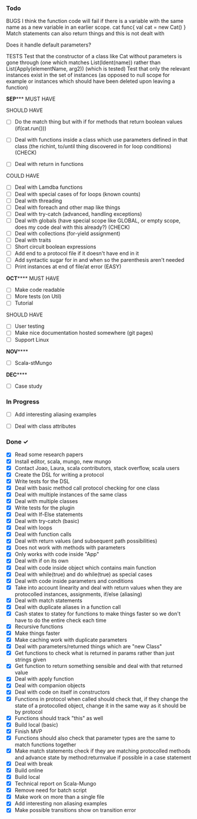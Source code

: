 


### Todo
BUGS
I think the function code will fail if there is a variable with 
the same name as a new variable in an earlier scope.
cat
func{
	val cat = new Cat()
}
Match statements can also return things and this is not dealt with

Does it handle default parameters?

TESTS
Test that the constructor of a class like Cat without parameters is gone through (one which matches List(Ident(name)) rather than List(Apply(elementName, arg2)) (which is tested)
Test that only the relevant instances exist in the set of instances (as opposed to null scope for example or instances which should have been deleted upon leaving a function)


************SEP***************
MUST HAVE

SHOULD HAVE
- [ ] Do the match thing but with if for methods that return boolean values (if(cat.run()))
- [ ] Deal with functions inside a class which use parameters defined in that class (the richint, to/until thing discovered in for loop conditions) (CHECK)
- [ ] Deal with return in functions


COULD HAVE
- [ ] Deal with Lamdba functions
- [ ] Deal with special cases of for loops (known counts)
- [ ] Deal with threading
- [ ] Deal with foreach and other map like things
- [ ] Deal with try-catch (advanced, handling exceptions)
- [ ] Deal with globals (have special scope like GLOBAL, or empty scope, does my code deal with this already?) (CHECK)
- [ ] Deal with collections (for-yield assignment)
- [ ] Deal with traits
- [ ] Short circuit boolean expressions
- [ ] Add end to a protocol file if it doesn't have end in it
- [ ] Add syntactic sugar for in and when so the parenthesis aren't needed
- [ ] Print instances at end of file/at error (EASY)

************OCT****************
MUST HAVE
- [ ] Make code readable
- [ ] More tests (on Util)
- [ ] Tutorial

SHOULD HAVE
- [ ] User testing
- [ ] Make nice documentation hosted somewhere (git pages)
- [ ] Support Linux

************NOV****************
- [ ] Scala-stMungo

************DEC****************
- [ ] Case study 


### In Progress
- [ ] Add interesting aliasing examples
- [ ] Deal with class attributes


### Done ✓

- [x] Read some research papers
- [x] Install editor, scala, mungo, new mungo
- [x] Contact Joao, Laura, scala contributors, stack overflow, scala users
- [x] Create the DSL for writing a protocol
- [x] Write tests for the DSL
- [x] Deal with basic method call protocol checking for one class
- [x] Deal with multiple instances of the same class
- [x] Deal with multiple classes
- [x] Write tests for the plugin
- [x] Deal with If-Else statements 
- [x] Deal with try-catch (basic)
- [x] Deal with loops
- [x] Deal with function calls
- [x] Deal with return values (and subsequent path possibilities)
- [x] Does not work with methods with parameters
- [x] Only works with code inside "App"
- [x] Deal with if on its own
- [x] Deal with code inside object which contains main function 
- [x] Deal with while(true) and do while(true) as special cases
- [x] Deal with code inside parameters and conditions
- [x] Take into account linearity and deal with return values when they are protocolled instances, assignments, if/else (aliasing)
- [x] Deal with match statements
- [x] Deal with duplicate aliases in a function call
- [x] Cash statex to statey for functions to make things faster so we don't have to do the entire check each time 
- [x] Recursive functions
- [x] Make things faster
- [x] Make caching work with duplicate parameters
- [x] Deal with parameters/returned things which are "new Class"
- [x] Get functions to check what is returned in params rather than just strings given 
- [x] Get function to return something sensible and deal with that returned value
- [x] Deal with apply function
- [x] Deal with companion objects
- [x] Deal with code on itself in constructors
- [x] Functions in protocol when called should check that, if they change the state of a protocolled object, change it in the same way as it should be by protocol
- [x] Functions should track "this" as well
- [x] Build local (basic)
- [x] Finish MVP 
- [x] Functions should also check that parameter types are the same to match functions together
- [x] Make match statements check if they are matching protocolled methods and advance state by method:returnvalue if possible in a case statement
- [x] Deal with break
- [x] Build online
- [x] Build local
- [x] Technical report on Scala-Mungo
- [x] Remove need for batch script
- [x] Make work on more than a single file
- [x] Add interesting non aliasing examples
- [x] Make possible transitions show on transition error